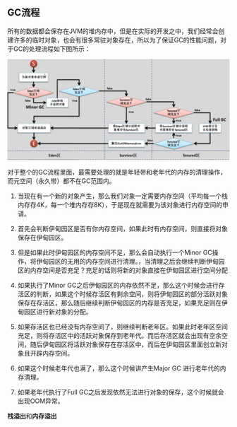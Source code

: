 ## GC流程

所有的数据都会保存在JVM的堆内存中，但是在实际的开发之中，我们经常会创建许多的临时对象，也会有很多常驻对象存在，所以为了保证GC的性能问题，对于GC的处理流程如下图所示：

![](/assets/3071517030847_.pic_hd.jpg)

对于整个的GC流程里面，最需要处理的就是年轻带和老年代的内存的清理操作，而元空间（永久带）都不在GC范围内。

1. 当现在有一个新的对象产生，那么我们对象一定需要内存空间（平均每一个栈内存存4K，每一个堆内存存8K），于是现在就需要为该对象进行内存空间的申请。

2. 首先会判断伊甸园区是否有你内存空间，如果此时有内存空间，则直接将对象保存在伊甸园区。

3. 但是如果此时伊甸园区的内存空间不足，那么会自动执行一个Minor GC操作，将伊甸园区的无用的内存空间进行清理。，当清理之后会继续判断伊甸园区的内存空间是否充足？充足的话则将新的对象直接在伊甸园区进行空间分配

4. 如果执行了Minor GC之后伊甸园区的内存依然不足，那么这个时候会进行存活区的判断，如果这个时候存活区有剩余空间，则将伊甸园区的部分活跃对象保存在存活区，那么随后继续判断伊甸园区的内存是否充足，如果充足则在伊甸园区进行新对象的分配。

5. 如果存活区也已经没有内存空间了，则继续判断老年区。如果此时老年区空间充足，则将存活区中的活跃对象保存到老年代。而后存活区就会出现有空余空间，随后伊甸园区将活跃对象保存在存活区中，而后在伊甸园区里面创立新对象且开辟内存空间。

6. 如果这个时候老年代也满了，那么这个时候讲产生Major GC 进行老年代的内存清理。

7. 如果老年代执行了Full GC之后发现依然无法进行对象的保存，这个时候就会出现OOM异常。

**栈溢出**和**内存溢出**